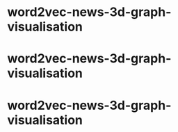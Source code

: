 # word2vec-news-3d-graph-visualisation
# word2vec-news-3d-graph-visualisation
# word2vec-news-3d-graph-visualisation
